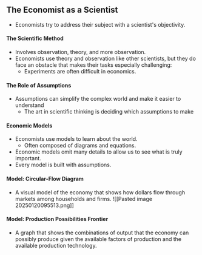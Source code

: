 ## The Economist as a Scientist
- Economists try to address their subject with a scientist's objectivity.
#### The Scientific Method
-  Involves observation, theory, and more observation.
- Economists use theory and observation like other scientists, but they do face an obstacle that makes their tasks especially challenging:
	- Experiments are often difficult in economics.
#### The Role of Assumptions
- Assumptions can simplify the complex world and make it easier to understand
	- The art in scientific thinking is deciding which assumptions to make
#### Economic Models
- Economists use models to learn about the world.
	- Often composed of diagrams and equations.
- Economic models omit many details to allow us to see what is truly important.
- Every model is built with assumptions.
#### Model: Circular-Flow Diagram
- A visual model of the economy that shows how dollars flow through markets among households and firms.
![[Pasted image 20250120095513.png]]

#### Model: Production Possibilities Frontier
- A graph that shows the combinations of output that the economy can possibly produce given the available factors of production and the available production technology.